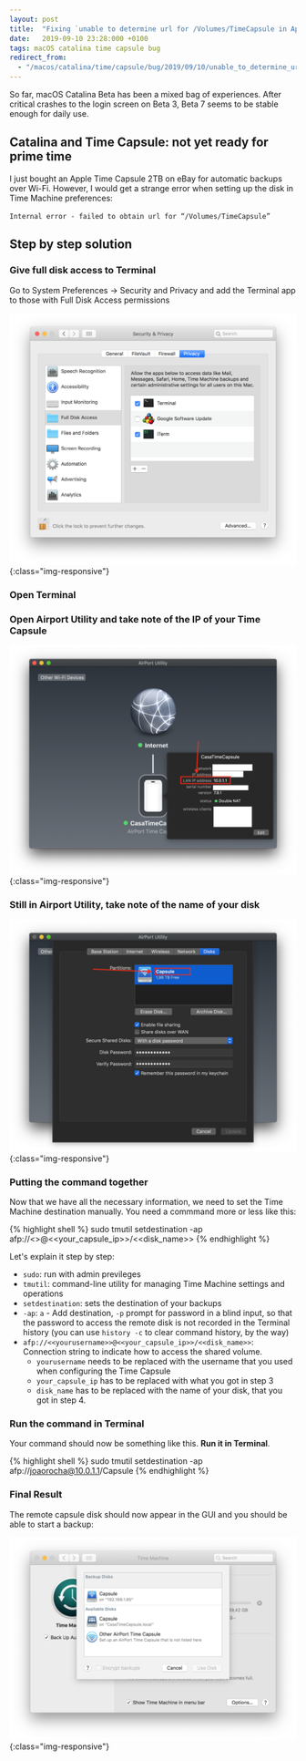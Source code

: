 ```yaml
---
layout: post
title:  "Fixing `unable to determine url for /Volumes/TimeCapsule in Apple Time Machine`"
date:   2019-09-10 23:28:000 +0100
tags: macOS catalina time capsule bug
redirect_from:
  - "/macos/catalina/time/capsule/bug/2019/09/10/unable_to_determine_url_for_mount_point_time_machine/"
---
```


So far, macOS Catalina Beta has been a mixed bag of experiences. After critical crashes to the login screen on Beta 3, Beta 7 seems to be stable enough for daily use.

## Catalina and Time Capsule: not yet ready for prime time

I just bought an Apple Time Capsule 2TB on eBay for automatic backups over Wi-Fi. However, I would get a strange error when setting up the disk in Time Machine preferences:

`Internal error - failed to obtain url for “/Volumes/TimeCapsule”`

## Step by step solution

### Give full disk access to Terminal

Go to System Preferences -> Security and Privacy and add the Terminal app to those with Full Disk Access permissions

![Add Terminal to Full Disk Access](/assets/images/post-images/2019-09-10-unable_to_determine_url_for_mount_point_time_machine/add-terminal-to-full-access.png){:class="img-responsive"}

### Open Terminal

### Open Airport Utility and take note of the IP of your Time Capsule

![Seeing IP of Time Capsule](/assets/images/post-images/2019-09-10-unable_to_determine_url_for_mount_point_time_machine/get-capsule-ip.png){:class="img-responsive"}

### Still in Airport Utility, take note of the name of your disk

![Seeing Disk Name](/assets/images/post-images/2019-09-10-unable_to_determine_url_for_mount_point_time_machine/see-capsule-disk-name.png){:class="img-responsive"}

### Putting the command together

Now that we have all the necessary information, we need to set the Time Machine destination manually. You need a commmand more or less like this:

{% highlight shell %}
sudo tmutil setdestination -ap afp://<<yourusername>>@<<your_capsule_ip>>/<<disk_name>>
{% endhighlight %}

Let's explain it step by step:

- `sudo`: run with admin previleges
- `tmutil`:  command-line utility for managing Time Machine settings and operations
- `setdestination`: sets the destination of your backups
- `-ap`: `a` - Add destination, `-p` prompt for password in a blind input, so that the password to access the remote disk is not recorded in the Terminal history (you can use `history -c` to clear command history, by the way)
- `afp://<<yourusername>>@<<your_capsule_ip>>/<<disk_name>>`: Connection string to indicate how to access the shared volume.
	- `yourusername` needs to be replaced with the username that you used when configuring the Time Capsule
	- `your_capsule_ip` has to be replaced with what you got in step 3
	- `disk_name` has to be replaced with the name of your disk, that you got in step 4.

### Run the command in Terminal

Your command should now be something like this. **Run it in Terminal**.

{% highlight shell %}
sudo tmutil setdestination -ap afp://joaorocha@10.0.1.1/Capsule
{% endhighlight %}

### Final Result

The remote capsule disk should now appear in the GUI and you should be able to start a backup:

![Final Result](/assets/images/post-images/2019-09-10-unable_to_determine_url_for_mount_point_time_machine/result.png){:class="img-responsive"}
